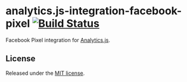 # analytics.js-integration-facebook-pixel [![Build Status][ci-badge]][ci-link]

Facebook Pixel integration for [Analytics.js][].

## License

Released under the [MIT license](License.md).


[Analytics.js]: https://segment.com/docs/libraries/analytics.js/
[ci-link]: https://circleci.com/gh/segment-integrations/analytics.js-integration-facebook-pixel
[ci-badge]: https://circleci.com/gh/segment-integrations/analytics.js-integration-facebook-pixel.svg?style=svg
